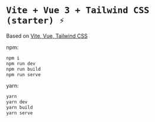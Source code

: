 # `Vite + Vue 3 + Tailwind CSS (starter) ⚡`

Based on
[Vite, Vue, Tailwind CSS](https://github.com/web2033/vite-vue3-tailwind-starter)

npm:

```sh
npm i
npm run dev
npm run build
npm run serve
```

yarn:

```sh
yarn
yarn dev
yarn build
yarn serve
```
